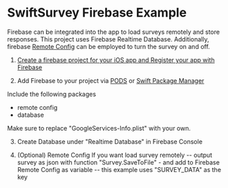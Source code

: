 # SwiftSurvey Firebase Example

Firebase can be integrated into the app to load surveys remotely and store responses. This project uses Firebase Realtime Database. Additionally, firebase [Remote Config](https://firebase.google.com/products/remote-config) can be employed to turn the survey on and off.

1. [Create a firebase project for your iOS app and Register your app with Firebase](https://firebase.google.com/docs/ios/setup)

2. Add Firebase to your project via [PODS](https://firebase.google.com/docs/ios/setup) or [Swift Package Manager](https://firebase.google.com/docs/ios/swift-package-manager)

Include the following packages
- remote config
- database

Make sure to replace "GoogleServices-Info.plist" with your own.

3. Create Database under "Realtime Database" in Firebase Console

4. (Optional) Remote Config If you want load survey remotely -- output survey as json with function  "Survey.SaveToFile" - and add to Firebase Remote Config as variable -- this example uses "SURVEY_DATA" as the key








